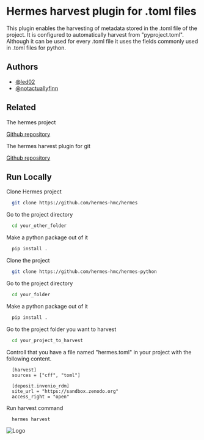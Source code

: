 
# Hermes harvest plugin for .toml files
This plugin enables the harvesting of metadata stored in the .toml file of the project. It is configured to automatically harvest from "pyproject.toml". Although it can be used for every .toml file it uses the fields commonly used in .toml files for python.


## Authors

- [@led02](https://www.github.com/led02)
- [@notactuallyfinn](https://www.github.com/notactuallyfinn)


## Related

The hermes project

[Github repository](https://github.com/hermes-hmc/hermes)

The hermes harvest plugin for git

[Github repository](https://github.com/hermes-hmc/hermes-git)
## Run Locally

Clone Hermes project

```bash
  git clone https://github.com/hermes-hmc/hermes
```

Go to the project directory

```bash
  cd your_other_folder
```

Make a python package out of it

```bash
  pip install .
```

Clone the project

```bash
  git clone https://github.com/hermes-hmc/hermes-python
```

Go to the project directory

```bash
  cd your_folder
```

Make a python package out of it

```bash
  pip install .
```

Go to the project folder you want to harvest

```bash
  cd your_project_to_harvest
```

Controll that you have a file named "hermes.toml" in your project with the following content.
```
  [harvest]
  sources = ["cff", "toml"]

  [deposit.invenio_rdm]
  site_url = "https://sandbox.zenodo.org"
  access_right = "open"
```

Run harvest command

```bash
  hermes harvest
```

![Logo](https://docs.software-metadata.pub/en/latest/_static/hermes-visual-blue.svg)

